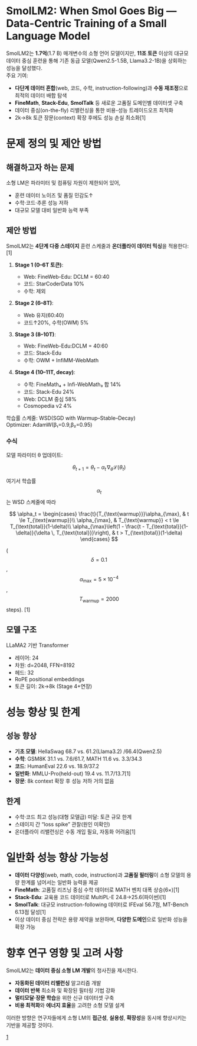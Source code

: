 # SmolLM2: When Smol Goes Big — Data-Centric Training of a Small Language Model

SmolLM2는 **1.7억**(1.7 B) 매개변수의 소형 언어 모델이지만, **11조 토큰** 이상의 대규모 데이터 중심 훈련을 통해 기존 동급 모델(Qwen2.5-1.5B, Llama3.2-1B)을 상회하는 성능을 달성했다.  
주요 기여:
- **다단계 데이터 혼합**(web, 코드, 수학, instruction-following)과 **수동 재조정**으로 최적의 데이터 배합 탐색  
- **FineMath**, **Stack-Edu**, **SmolTalk** 등 새로운 고품질 도메인별 데이터셋 구축  
- 데이터 중심(on-the-fly) 리밸런싱을 통한 비용-성능 트레이드오프 최적화  
- 2k→8k 토큰 장문(context) 확장 후에도 성능 손실 최소화[1]

# 문제 정의 및 제안 방법

## 해결하고자 하는 문제  
소형 LM은 파라미터 및 컴퓨팅 자원이 제한되어 있어,  
- 훈련 데이터 노이즈 및 품질 민감도↑  
- 수학·코드·추론 성능 저하  
- 대규모 모델 대비 일반화 능력 부족  

## 제안 방법  
SmolLM2는 **4단계 다중 스테이지** 훈련 스케줄과 **온더플라이 데이터 믹싱**을 적용한다:[1]

1. **Stage 1 (0–6T 토큰)**:  
   - Web: FineWeb-Edu: DCLM = 60:40  
   - 코드: StarCoderData 10%  
   - 수학: 제외  

2. **Stage 2 (6–8T)**:  
   - Web 유지(60:40)  
   - 코드↑20%, 수학(OWM) 5%  

3. **Stage 3 (8–10T)**:  
   - Web: FineWeb-Edu:DCLM = 40:60  
   - 코드: Stack-Edu  
   - 수학: OWM + InfiMM-WebMath  

4. **Stage 4 (10–11T, decay)**:  
   - 수학: FineMath₄ + Infi-WebMath₃ 합 14%  
   - 코드: Stack-Edu 24%  
   - Web: DCLM 중심 58%  
   - Cosmopedia v2 4%  

학습률 스케줄: WSD(SGD with Warmup–Stable–Decay)  
Optimizer: AdamW(β₁=0.9,β₂=0.95)  

### 수식  
모델 파라미터 θ 업데이트:  

$$
\theta_{t+1} = \theta_t - \alpha_t \, \nabla_\theta \mathcal{L}(\theta_t)
$$  

여기서 학습률 $$\alpha_t$$는 WSD 스케줄에 따라  

$$
\alpha_t = 
\begin{cases}
\frac{t}{T_{\text{warmup}}}\alpha_{\max}, & t \le T_{\text{warmup}}\\
\alpha_{\max}, & T_{\text{warmup}} < t \le T_{\text{total}}(1-\delta)\\
\alpha_{\max}\left(1 - \frac{t - T_{\text{total}}(1-\delta)}{\delta \, T_{\text{total}}}\right), & t > T_{\text{total}}(1-\delta)
\end{cases}
$$  

($$\delta=0.1$$, $$\alpha_{\max}=5\times10^{-4}$$ , $$T_{\text{warmup}}=2000$$ steps). [1]

## 모델 구조  
LLaMA2 기반 Transformer  
- 레이어: 24  
- 차원: d=2048, FFN=8192  
- 헤드: 32  
- RoPE positional embeddings  
- 토큰 길이: 2k→8k (Stage 4+연장)  

# 성능 향상 및 한계

## 성능 향상  
- **기초 모델**: HellaSwag 68.7 vs. 61.2(Llama3.2) /66.4(Qwen2.5)  
- **수학**: GSM8K 31.1 vs. 7.6/61.7, MATH 11.6 vs. 3.3/34.3  
- **코드**: HumanEval 22.6 vs. 18.9/37.2  
- **일반화**: MMLU-Pro(held-out) 19.4 vs. 11.7/13.7[1]
- **장문**: 8k context 확장 후 성능 저하 거의 없음  

## 한계  
- 수학·코드 최고 성능(대형 모델급) 미달: 토큰 규모 한계  
- 스테이지 간 “loss spike” 관찰(원인 미확인)  
- 온더플라이 리밸런싱은 수동 개입 필요, 자동화 어려움[1]

# 일반화 성능 향상 가능성

- **데이터 다양성**(web, math, code, instruction)과 **고품질 필터링**이 소형 모델의 용량 한계를 넘어서는 일반화 능력을 제공  
- **FineMath**: 고품질 리즈닝 중심 수학 데이터로 MATH 벤치 대폭 상승(6×)[1]
- **Stack-Edu**: 교육용 코드 데이터로 MultiPL-E 24.8→25.6(파이썬)[1]
- **SmolTalk**: 대규모 instruction-following 데이터로 IFEval 56.7점, MT-Bench 6.13점 달성[1]
- 이상 데이터 중심 전략은 용량 제약을 보완하며, **다양한 도메인**으로 일반화 성능을 확장 가능

# 향후 연구 영향 및 고려 사항

SmolLM2는 **데이터 중심 소형 LM 개발**의 청사진을 제시한다.  
- **자동화된 데이터 리밸런싱** 알고리즘 개발  
- **데이터 반복** 최소화 및 확장된 필터링 기법 강화  
- **멀티모달·장문 학습**을 위한 신규 데이터셋 구축  
- **비용 최적화**와 **에너지 효율**을 고려한 소형 모델 설계  

이러한 방향은 연구자들에게 소형 LM의 **접근성**, **실용성**, **확장성**을 동시에 향상시키는 기반을 제공할 것이다.

[1](https://ppl-ai-file-upload.s3.amazonaws.com/web/direct-files/attachments/65988149/30813756-a326-4bcc-bdd1-479a0a5f8382/2502.02737v1.pdf)
